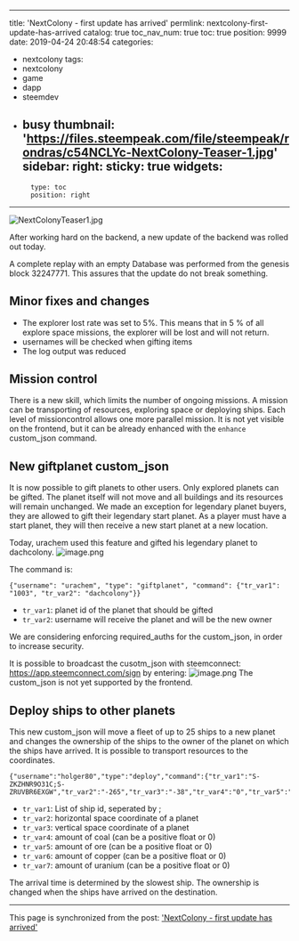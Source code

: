 
---
title: 'NextColony - first update has arrived'
permlink: nextcolony-first-update-has-arrived
catalog: true
toc_nav_num: true
toc: true
position: 9999
date: 2019-04-24 20:48:54
categories:
- nextcolony
tags:
- nextcolony
- game
- dapp
- steemdev
- busy
thumbnail: 'https://files.steempeak.com/file/steempeak/rondras/c54NCLYc-NextColony-Teaser-1.jpg'
sidebar:
    right:
        sticky: true
widgets:
    -
        type: toc
        position: right
---


![NextColonyTeaser1.jpg](https://files.steempeak.com/file/steempeak/rondras/c54NCLYc-NextColony-Teaser-1.jpg)

After working hard on the backend, a new update of the backend was rolled out today. 

A complete replay with an empty Database was performed from the genesis block 32247771. This assures that the update do not break something.

## Minor fixes and changes
* The explorer lost rate was set to 5%. This means that in 5 % of all explore space missions, the explorer will be lost and will not return.
*  usernames will be checked when gifting items 
* The log output was reduced

## Mission control
There is a new skill, which limits the number of ongoing missions. A mission can be transporting of resources, exploring space or deploying ships. Each level of missioncontrol allows one more parallel mission. It is not yet visible on the frontend, but it can be already enhanced with the `enhance` custom_json command.


## New giftplanet custom_json
It is now possible to gift  planets  to other users. Only explored planets can be gifted. The planet itself will not move and all buildings and its resources will remain unchanged. We made an exception for legendary planet buyers, they are allowed to gift their legendary start planet. As a player must have a start planet, they will then receive a new start planet at a new location.

Today, urachem used this feature and gifted his legendary planet to dachcolony.
![image.png](https://ipfs.busy.org/ipfs/QmUctQaSy8XHmNzPhxndYYbgvQwLiPAsdTgdwbfdQCox6f)

The command is:
```
{"username": "urachem", "type": "giftplanet", "command": {"tr_var1": "1003", "tr_var2": "dachcolony"}}

```
* `tr_var1`: planet id of the planet that should be gifted
* `tr_var2`: username will receive the planet and will be the new owner

We are considering enforcing required_auths for the custom_json, in order to increase security.

It is possible to broadcast the cusotm_json with steemconnect:
https://app.steemconnect.com/sign
by entering:
![image.png](https://ipfs.busy.org/ipfs/QmXxy2CGwF2pG1txLHFPsg1WUbLPD5dAHnbuscZ2VCnPop)
The custom_json is not yet supported by the frontend.

## Deploy ships to other planets
This new custom_json will move a fleet of up to 25 ships to a new planet and changes the ownership of the ships to the owner of the planet on which the ships have arrived. It is possible to transport resources to the coordinates.

```
{"username":"holger80","type":"deploy","command":{"tr_var1":"S-ZKZHNR9O31C;S-ZRUVBR6EXGW","tr_var2":"-265","tr_var3":"-38","tr_var4":"0","tr_var5":"0","tr_var6":"0","tr_var7":"100"}}
```

* `tr_var1`: List of ship id, seperated by ;
* `tr_var2`: horizontal space coordinate of a planet
* `tr_var3`: vertical space coordinate of a planet
* `tr_var4`: amount of coal (can be a positive float or 0)
* `tr_var5`: amount of ore (can be a positive float or 0)
* `tr_var6`: amount of copper (can be a positive float or 0)
* `tr_var7`: amount of uranium (can be a positive float or 0)

The arrival time is determined by the slowest ship. The ownership is changed when the ships have arrived on the destination.

- - -

This page is synchronized from the post: ['NextColony - first update has arrived'](https://steemit.com/@holger80/nextcolony-first-update-has-arrived)
